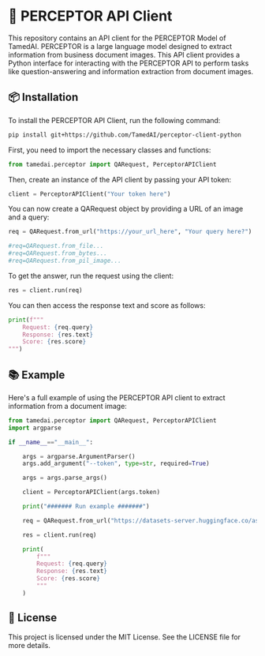 # 🤖 PERCEPTOR API Client
This repository contains an API client for the PERCEPTOR Model of TamedAI. PERCEPTOR is a large language model designed to extract information from business document images. This API client provides a Python interface for interacting with the PERCEPTOR API to perform tasks like question-answering and information extraction from document images.

## 📦 Installation
To install the PERCEPTOR API Client, run the following command:

```bash
pip install git+https://github.com/TamedAI/perceptor-client-python
```

First, you need to import the necessary classes and functions:

```python
from tamedai.perceptor import QARequest, PerceptorAPIClient
```

Then, create an instance of the API client by passing your API token:

```python
client = PerceptorAPIClient("Your token here")
```
You can now create a QARequest object by providing a URL of an image and a query:

```python
req = QARequest.from_url("https://your_url_here", "Your query here?")

#req=QARequest.from_file...
#req=QARequest.from_bytes...
#req=QARequest.from_pil_image...
```


To get the answer, run the request using the client:

```python
res = client.run(req)
```
You can then access the response text and score as follows:

```python
print(f"""
    Request: {req.query}
    Response: {res.text}
    Score: {res.score}
""")
```

## 📚 Example
Here's a full example of using the PERCEPTOR API client to extract information from a document image:

```python
from tamedai.perceptor import QARequest, PerceptorAPIClient
import argparse

if __name__=="__main__":

    args = argparse.ArgumentParser()
    args.add_argument("--token", type=str, required=True)

    args = args.parse_args()

    client = PerceptorAPIClient(args.token)

    print("####### Run example #######")

    req = QARequest.from_url("https://datasets-server.huggingface.co/assets/rvl_cdip/--/default/train/95/image/image.jpg", "Von welchem Datum ist der Brief?")

    res = client.run(req)

    print(
        f"""
        Request: {req.query}
        Response: {res.text}
        Score: {res.score}
        """
    )
```

## 📄 License
This project is licensed under the MIT License. See the LICENSE file for more details.

